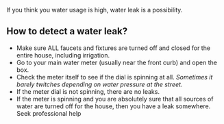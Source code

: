 If you think you water usage is high, water leak is a possibility.

How to detect a water leak? 
----------------------------
 * Make sure ALL faucets and fixtures are turned off and closed for the entire house, including irrigation.
 * Go to your main water meter (usually near the front curb) and open the box.
 * Check the meter itself to see if the dial is spinning at all. *Sometimes it barely twitches depending on water pressure at the street.*
 * If the meter dial is not spinning, there are no leaks.
 * If the meter is spinning and you are absolutely sure that all sources of water are turned off for the house, then you have a leak somewhere. Seek professional help

